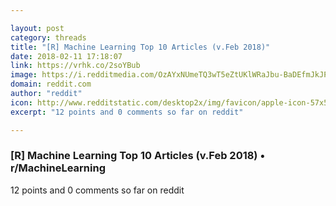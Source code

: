 ```yaml
---

layout: post
category: threads
title: "[R] Machine Learning Top 10 Articles (v.Feb 2018)"
date: 2018-02-11 17:18:07
link: https://vrhk.co/2soYBub
image: https://i.redditmedia.com/OzAYxNUmeTQ3wT5eZtUKlWRaJbu-BaDEfmJkJPmaPKY.jpg?w=320&s=916b874c52d16cf768bc2c7b44317bba
domain: reddit.com
author: "reddit"
icon: http://www.redditstatic.com/desktop2x/img/favicon/apple-icon-57x57.png
excerpt: "12 points and 0 comments so far on reddit"

---
```


### [R] Machine Learning Top 10 Articles (v.Feb 2018) • r/MachineLearning

12 points and 0 comments so far on reddit